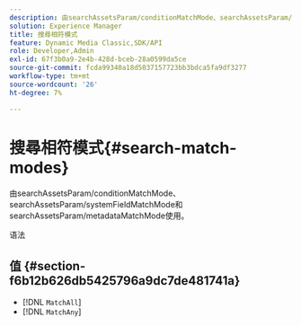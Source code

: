 ```yaml
---
description: 由searchAssetsParam/conditionMatchMode、searchAssetsParam/systemFieldMatchMode和searchAssetsParam/metadataMatchMode使用。
solution: Experience Manager
title: 搜尋相符模式
feature: Dynamic Media Classic,SDK/API
role: Developer,Admin
exl-id: 67f3b0a9-2e4b-428d-bceb-28a0599da5ce
source-git-commit: fcda99340a18d5037157723bb3bdca5fa9df3277
workflow-type: tm+mt
source-wordcount: '26'
ht-degree: 7%

---
```


# 搜尋相符模式{#search-match-modes}

由searchAssetsParam/conditionMatchMode、searchAssetsParam/systemFieldMatchMode和searchAssetsParam/metadataMatchMode使用。

语法

## 值 {#section-f6b12b626db5425796a9dc7de481741a}

* [!DNL `MatchAll`]
* [!DNL `MatchAny`]
